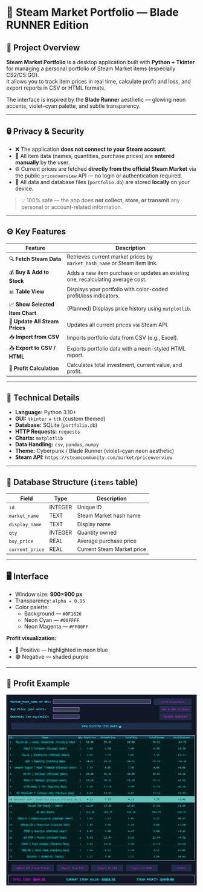 # 🧠 Steam Market Portfolio — Blade RUNNER Edition

## 📜 Project Overview
**Steam Market Portfolio** is a desktop application built with **Python + Tkinter** for managing a personal portfolio of Steam Market items (especially CS2/CS:GO).  
It allows you to track item prices in real time, calculate profit and loss, and export reports in CSV or HTML formats.

The interface is inspired by the **Blade Runner** aesthetic — glowing neon accents, violet–cyan palette, and subtle transparency.

---

## 🔒 Privacy & Security

- ❌ The application **does not connect to your Steam account**.  
- 🧾 All item data (names, quantities, purchase prices) are **entered manually** by the user.  
- 🌐 Current prices are fetched **directly from the official Steam Market** via the public `priceoverview` API — no login or authentication required.  
- 💽 All data and database files (`portfolio.db`) are stored **locally** on your device.  

> 💡 100% safe — the app does **not collect, store, or transmit** any personal or account-related information.

---

## ⚙️ Key Features

| Feature | Description |
|----------|-------------|
| 🔍 **Fetch Steam Data** | Retrieves current market prices by `market_hash_name` or Steam item link. |
| 💰 **Buy & Add to Stock** | Adds a new item purchase or updates an existing one, recalculating average cost. |
| 📊 **Table View** | Displays your portfolio with color-coded profit/loss indicators. |
| 📈 **Show Selected Item Chart** | (Planned) Displays price history using `matplotlib`. |
| 🔁 **Update All Steam Prices** | Updates all current prices via Steam API. |
| 📥 **Import from CSV** | Imports portfolio data from CSV (e.g., Excel). |
| 📤 **Export to CSV / HTML** | Exports portfolio data with a neon-styled HTML report. |
| 💼 **Profit Calculation** | Calculates total investment, current value, and profit. |

---

## 🧩 Technical Details

- **Language:** Python 3.10+
- **GUI:** `tkinter` + `ttk` (custom themed)
- **Database:** SQLite (`portfolio.db`)
- **HTTP Requests:** `requests`
- **Charts:** `matplotlib`
- **Data Handling:** `csv`, `pandas`, `numpy`
- **Theme:** Cyberpunk / Blade Runner (violet–cyan neon aesthetic)
- **Steam API:** `https://steamcommunity.com/market/priceoverview`

---

## 📂 Database Structure (`items` table)

| Field | Type | Description |
|--------|------|-------------|
| `id` | INTEGER | Unique ID |
| `market_name` | TEXT | Steam Market hash name |
| `display_name` | TEXT | Display name |
| `qty` | INTEGER | Quantity owned |
| `buy_price` | REAL | Average purchase price |
| `current_price` | REAL | Current Steam Market price |

---

## 🖥️ Interface

- Window size: **900×900 px**  
- Transparency: `alpha = 0.95`  
- Color palette:  
  - Background — `#0F1626`  
  - Neon Cyan — `#00FFFF`  
  - Neon Magenta — `#FF00FF`

**Profit visualization:**
- 💚 Positive — highlighted in neon blue  
- 🟣 Negative — shaded purple  

---

## 🧮 Profit Example

![Image](https://github.com/kucingsayabesar/get_rich/blob/main/screenshots/image.png)

